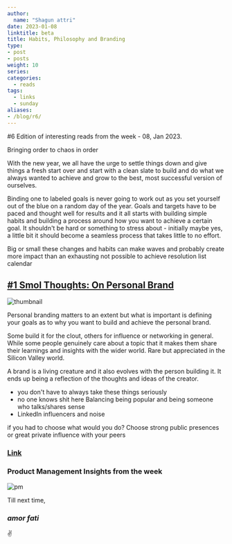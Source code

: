```yaml
---
author:
  name: "Shagun attri"
date: 2023-01-08
linktitle: beta
title: Habits, Philosophy and Branding
type:
- post
- posts
weight: 10
series:
categories:
  - reads
tags:
  - links
  - sunday
aliases:
- /blog/r6/
---
```


#6 Edition of interesting reads from the week - 08, Jan 2023.

Bringing order to chaos in order

With the new year, we all have the urge to settle things down and give things a fresh start over and start with a clean slate to build and do what we always wanted to achieve and grow to the best, most successful version of ourselves.

Binding one to labeled goals is never going to work out as you set yourself out of the blue on a random day of the year. Goals and targets have to be paced and thought well for results and it all starts with building simple habits and building a process around how you want to achieve a certain goal. It shouldn't be hard or something to stress about - initially maybe yes, a little bit it should become a seamless process that takes little to no effort.

Big or small these changes and habits can make waves and probably create more impact than an exhausting not possible to achieve resolution list calendar

## [#1 Smol Thoughts: On Personal Brand](https://suchitasalwan.medium.com/smol-thoughts-on-personal-brand-c8eb90f91978)

![thumbnail](https://miro.medium.com/max/996/1*Z3TqsVQ_0oYvgIrAcAF74g.gif)

Personal branding matters to an extent but what is important is defining your goals as to why you want to build and achieve the personal brand.

Some build it for the clout, others for influence or networking in general. While some people genuinely care about a topic that it makes them share their learnings and insights with the wider world. Rare but appreciated in the Silicon Valley world.

A brand is a living creature and it also evolves with the person building it. It ends up being a reflection of the thoughts and ideas of the creator.

- you don't have to always take these things seriously
- no one knows shit here
Balancing being popular and being someone who talks/shares sense
-  LinkedIn influencers and noise 

if you had to choose what would you do? Choose strong public presences or great private influence with your peers 

### [Link](https://suchitasalwan.medium.com/smol-thoughts-on-personal-brand-c8eb90f91978)


### Product Management Insights from the week

![pm](https://user-images.githubusercontent.com/29366864/212199561-37ac778e-8074-4180-aa54-71b104a77743.png)
 

Till next time,
### *amor fati*
✌️